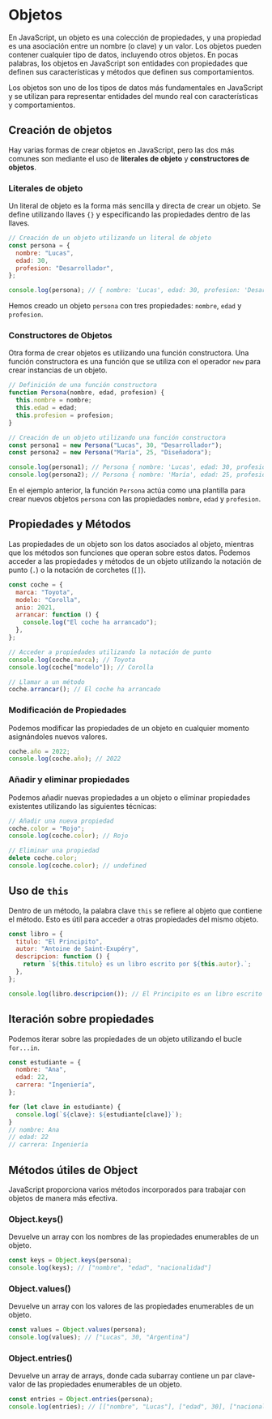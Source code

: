 # Objetos

En JavaScript, un objeto es una colección de propiedades, y una propiedad es una asociación entre un nombre (o clave) y un valor. Los objetos pueden contener cualquier tipo de datos, incluyendo otros objetos. En pocas palabras, los objetos en JavaScript son entidades con propiedades que definen sus características y métodos que definen sus comportamientos.

Los objetos son uno de los tipos de datos más fundamentales en JavaScript y se utilizan para representar entidades del mundo real con características y comportamientos.

## Creación de objetos

Hay varias formas de crear objetos en JavaScript, pero las dos más comunes son mediante el uso de **literales de objeto** y **constructores de objetos**.

### Literales de objeto

Un literal de objeto es la forma más sencilla y directa de crear un objeto. Se define utilizando llaves `{}` y especificando las propiedades dentro de las llaves.

```js
// Creación de un objeto utilizando un literal de objeto
const persona = {
  nombre: "Lucas",
  edad: 30,
  profesion: "Desarrollador",
};

console.log(persona); // { nombre: 'Lucas', edad: 30, profesion: 'Desarrollador' }
```

Hemos creado un objeto `persona` con tres propiedades: `nombre`, `edad` y `profesion`.

### Constructores de Objetos

Otra forma de crear objetos es utilizando una función constructora. Una función constructora es una función que se utiliza con el operador `new` para crear instancias de un objeto.

```js
// Definición de una función constructora
function Persona(nombre, edad, profesion) {
  this.nombre = nombre;
  this.edad = edad;
  this.profesion = profesion;
}

// Creación de un objeto utilizando una función constructora
const persona1 = new Persona("Lucas", 30, "Desarrollador");
const persona2 = new Persona("María", 25, "Diseñadora");

console.log(persona1); // Persona { nombre: 'Lucas', edad: 30, profesion: 'Desarrollador' }
console.log(persona2); // Persona { nombre: 'María', edad: 25, profesion: 'Diseñadora' }
```

En el ejemplo anterior, la función `Persona` actúa como una plantilla para crear nuevos objetos `persona` con las propiedades `nombre`, `edad` y `profesion`.

## Propiedades y Métodos

Las propiedades de un objeto son los datos asociados al objeto, mientras que los métodos son funciones que operan sobre estos datos. Podemos acceder a las propiedades y métodos de un objeto utilizando la notación de punto (`.`) o la notación de corchetes (`[]`).

```js
const coche = {
  marca: "Toyota",
  modelo: "Corolla",
  anio: 2021,
  arrancar: function () {
    console.log("El coche ha arrancado");
  },
};

// Acceder a propiedades utilizando la notación de punto
console.log(coche.marca); // Toyota
console.log(coche["modelo"]); // Corolla

// Llamar a un método
coche.arrancar(); // El coche ha arrancado
```

### Modificación de Propiedades

Podemos modificar las propiedades de un objeto en cualquier momento asignándoles nuevos valores.

```js
coche.año = 2022;
console.log(coche.año); // 2022
```

### Añadir y eliminar propiedades

Podemos añadir nuevas propiedades a un objeto o eliminar propiedades existentes utilizando las siguientes técnicas:

```js
// Añadir una nueva propiedad
coche.color = "Rojo";
console.log(coche.color); // Rojo

// Eliminar una propiedad
delete coche.color;
console.log(coche.color); // undefined
```

## Uso de `this`

Dentro de un método, la palabra clave `this` se refiere al objeto que contiene el método. Esto es útil para acceder a otras propiedades del mismo objeto.

```js
const libro = {
  titulo: "El Principito",
  autor: "Antoine de Saint-Exupéry",
  descripcion: function () {
    return `${this.titulo} es un libro escrito por ${this.autor}.`;
  },
};

console.log(libro.descripcion()); // El Principito es un libro escrito por Antoine de Saint-Exupéry.
```

## Iteración sobre propiedades

Podemos iterar sobre las propiedades de un objeto utilizando el bucle `for...in`.

```js
const estudiante = {
  nombre: "Ana",
  edad: 22,
  carrera: "Ingeniería",
};

for (let clave in estudiante) {
  console.log(`${clave}: ${estudiante[clave]}`);
}
// nombre: Ana
// edad: 22
// carrera: Ingeniería
```

## Métodos útiles de Object

JavaScript proporciona varios métodos incorporados para trabajar con objetos de manera más efectiva.

### Object.keys()

Devuelve un array con los nombres de las propiedades enumerables de un objeto.

```js
const keys = Object.keys(persona);
console.log(keys); // ["nombre", "edad", "nacionalidad"]
```

### Object.values()

Devuelve un array con los valores de las propiedades enumerables de un objeto.

```js
const values = Object.values(persona);
console.log(values); // ["Lucas", 30, "Argentina"]
```

### Object.entries()

Devuelve un array de arrays, donde cada subarray contiene un par clave-valor de las propiedades enumerables de un objeto.

```js
const entries = Object.entries(persona);
console.log(entries); // [["nombre", "Lucas"], ["edad", 30], ["nacionalidad", "Argentina"]]
```
